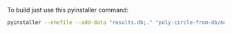 To build just use this pyinstaller command:
```bash
pyinstaller --onefile --add-data "results.db;." "poly-circle-from-db/main.py"
```
